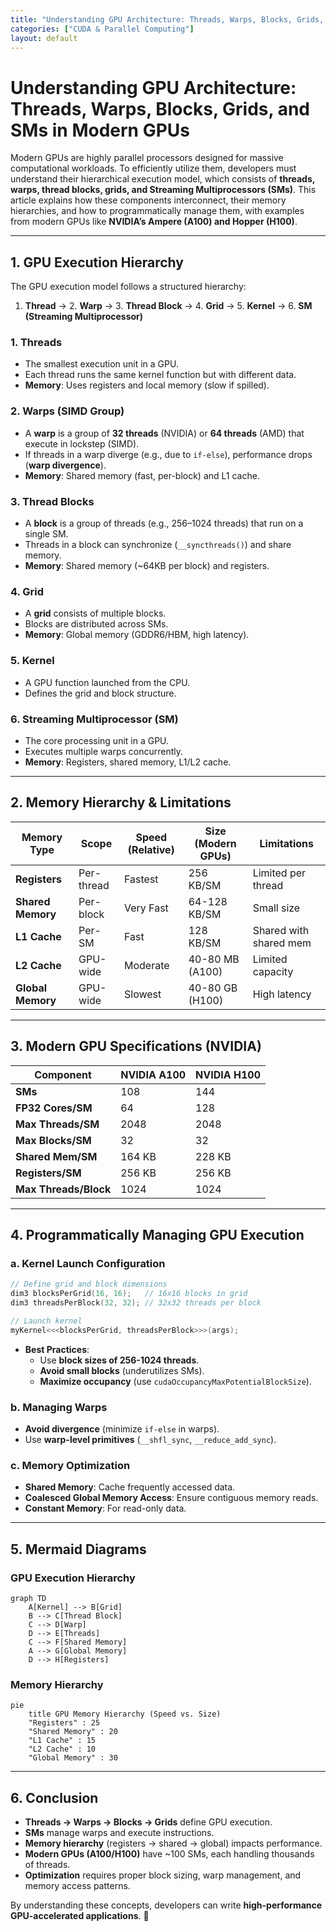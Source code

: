 ```yaml
---
title: "Understanding GPU Architecture: Threads, Warps, Blocks, Grids, and SMs in Modern GPUs"
categories: ["CUDA & Parallel Computing"]
layout: default
---
```


# **Understanding GPU Architecture: Threads, Warps, Blocks, Grids, and SMs in Modern GPUs**

Modern GPUs are highly parallel processors designed for massive computational workloads. To efficiently utilize them, developers must understand their hierarchical execution model, which consists of **threads, warps, thread blocks, grids, and Streaming Multiprocessors (SMs)**. This article explains how these components interconnect, their memory hierarchies, and how to programmatically manage them, with examples from modern GPUs like **NVIDIA’s Ampere (A100) and Hopper (H100)**.

---

## **1. GPU Execution Hierarchy**
The GPU execution model follows a structured hierarchy:

1. **Thread** → 2. **Warp** → 3. **Thread Block** → 4. **Grid** → 5. **Kernel** → 6. **SM (Streaming Multiprocessor)**

### **1. Threads**
- The smallest execution unit in a GPU.
- Each thread runs the same kernel function but with different data.
- **Memory**: Uses registers and local memory (slow if spilled).

### **2. Warps (SIMD Group)**
- A **warp** is a group of **32 threads** (NVIDIA) or **64 threads** (AMD) that execute in lockstep (SIMD).
- If threads in a warp diverge (e.g., due to `if-else`), performance drops (**warp divergence**).
- **Memory**: Shared memory (fast, per-block) and L1 cache.

### **3. Thread Blocks**
- A **block** is a group of threads (e.g., 256–1024 threads) that run on a single SM.
- Threads in a block can synchronize (`__syncthreads()`) and share memory.
- **Memory**: Shared memory (~64KB per block) and registers.

### **4. Grid**
- A **grid** consists of multiple blocks.
- Blocks are distributed across SMs.
- **Memory**: Global memory (GDDR6/HBM, high latency).

### **5. Kernel**
- A GPU function launched from the CPU.
- Defines the grid and block structure.

### **6. Streaming Multiprocessor (SM)**
- The core processing unit in a GPU.
- Executes multiple warps concurrently.
- **Memory**: Registers, shared memory, L1/L2 cache.

---

## **2. Memory Hierarchy & Limitations**
| Memory Type       | Scope          | Speed (Relative) | Size (Modern GPUs) | Limitations |
|-------------------|----------------|------------------|---------------------|-------------|
| **Registers**     | Per-thread     | Fastest          | 256 KB/SM           | Limited per thread |
| **Shared Memory** | Per-block      | Very Fast        | 64-128 KB/SM        | Small size |
| **L1 Cache**      | Per-SM         | Fast             | 128 KB/SM           | Shared with shared mem |
| **L2 Cache**      | GPU-wide       | Moderate         | 40-80 MB (A100)     | Limited capacity |
| **Global Memory** | GPU-wide       | Slowest          | 40-80 GB (H100)     | High latency |

---

## **3. Modern GPU Specifications (NVIDIA)**
| Component       | **NVIDIA A100** | **NVIDIA H100** |
|----------------|----------------|----------------|
| **SMs**        | 108            | 144            |
| **FP32 Cores/SM** | 64          | 128            |
| **Max Threads/SM** | 2048       | 2048           |
| **Max Blocks/SM**  | 32          | 32             |
| **Shared Mem/SM** | 164 KB      | 228 KB         |
| **Registers/SM**  | 256 KB      | 256 KB         |
| **Max Threads/Block** | 1024   | 1024           |

---

## **4. Programmatically Managing GPU Execution**
### **a. Kernel Launch Configuration**
```cpp
// Define grid and block dimensions
dim3 blocksPerGrid(16, 16);   // 16x16 blocks in grid
dim3 threadsPerBlock(32, 32); // 32x32 threads per block

// Launch kernel
myKernel<<<blocksPerGrid, threadsPerBlock>>>(args);
```
- **Best Practices**:
  - Use **block sizes of 256-1024 threads**.
  - **Avoid small blocks** (underutilizes SMs).
  - **Maximize occupancy** (use `cudaOccupancyMaxPotentialBlockSize`).

### **b. Managing Warps**
- **Avoid divergence** (minimize `if-else` in warps).
- Use **warp-level primitives** (`__shfl_sync`, `__reduce_add_sync`).

### **c. Memory Optimization**
- **Shared Memory**: Cache frequently accessed data.
- **Coalesced Global Memory Access**: Ensure contiguous memory reads.
- **Constant Memory**: For read-only data.

---

## **5. Mermaid Diagrams**
### **GPU Execution Hierarchy**
```mermaid
graph TD
    A[Kernel] --> B[Grid]
    B --> C[Thread Block]
    C --> D[Warp]
    D --> E[Threads]
    C --> F[Shared Memory]
    A --> G[Global Memory]
    D --> H[Registers]
```

### **Memory Hierarchy**
```mermaid
pie
    title GPU Memory Hierarchy (Speed vs. Size)
    "Registers" : 25
    "Shared Memory" : 20
    "L1 Cache" : 15
    "L2 Cache" : 10
    "Global Memory" : 30
```

---

## **6. Conclusion**
- **Threads → Warps → Blocks → Grids** define GPU execution.
- **SMs** manage warps and execute instructions.
- **Memory hierarchy** (registers → shared → global) impacts performance.
- **Modern GPUs (A100/H100)** have ~100 SMs, each handling thousands of threads.
- **Optimization** requires proper block sizing, warp management, and memory access patterns.

By understanding these concepts, developers can write **high-performance GPU-accelerated applications**. 🚀
